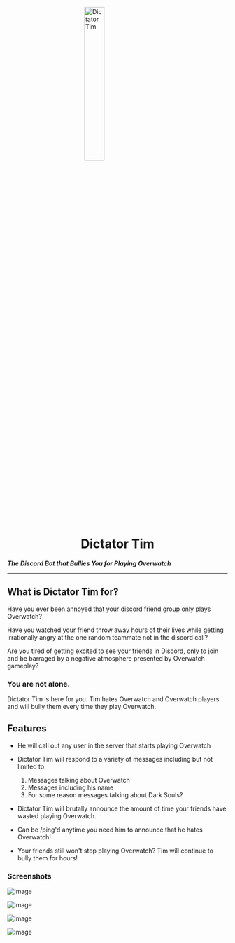 <img 
    style="display: block; 
           margin-left: auto;
           margin-right: auto;
           width: 30%;"
    src="https://github.com/brandon-xd/dictatortim/assets/140763825/71106b58-b453-4cb7-8616-1d4c9702bcb4" 
    alt="Dictator Tim">
</img>
<h1 style="text-align: center;">Dictator Tim</h1>

***The Discord Bot that Bullies You for Playing Overwatch***
***  ***

## What is Dictator Tim for?
Have you ever been annoyed that your discord friend group only plays Overwatch?

Have you watched your friend throw away hours of their lives while getting irrationally angry at the one random teammate not in the discord call?

Are you tired of getting excited to see your friends in Discord, only to join and be barraged by a negative atmosphere presented by Overwatch gameplay?

### You are not alone.
Dictator Tim is here for you. Tim hates Overwatch and Overwatch players and will bully them every time they play Overwatch.

## Features
- He will call out any user in the server that starts playing Overwatch
- Dictator Tim will respond to a variety of messages including but not limited to: 

    1. Messages talking about Overwatch
    2. Messages including his name
    3. For some reason messages talking about Dark Souls?

- Dictator Tim will brutally announce the amount of time your friends have wasted playing Overwatch.
- Can be /ping'd anytime you need him to announce that he hates Overwatch!
- Your friends still won't stop playing Overwatch? Tim will continue to bully them for hours!

### Screenshots

![image](https://github.com/brandon-xd/dictatortim/assets/140763825/5aed02c0-76d7-4ee2-8d8c-7901a2215fe3)

![image](https://github.com/brandon-xd/dictatortim/assets/140763825/a6df10e8-b0f7-4d4e-be09-d6def1651113)

![image](https://github.com/brandon-xd/dictatortim/assets/140763825/24fdeefa-5b27-422f-b17b-05c5db16ad51)

![image](https://github.com/brandon-xd/dictatortim/assets/140763825/0321adc1-697a-44de-944a-ca32a050537c)
